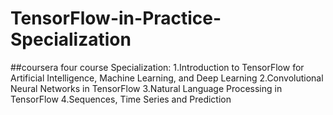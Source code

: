 # TensorFlow-in-Practice-Specialization

##coursera four course Specialization:
1.Introduction to TensorFlow for Artificial Intelligence, Machine Learning, and Deep Learning
2.Convolutional Neural Networks in TensorFlow
3.Natural Language Processing in TensorFlow
4.Sequences, Time Series and Prediction

